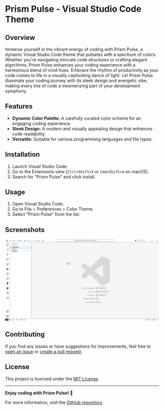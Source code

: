 # Prism Pulse - Visual Studio Code Theme


## Overview

Immerse yourself in the vibrant energy of coding with Prism Pulse, a dynamic Visual Studio Code theme that pulsates with a spectrum of colors. Whether you're navigating intricate code structures or crafting elegant algorithms, Prism Pulse enhances your coding experience with a harmonious blend of vivid hues. Embrace the rhythm of productivity as your code comes to life in a visually captivating dance of light. Let Prism Pulse illuminate your coding journey with its sleek design and energetic vibe, making every line of code a mesmerizing part of your development symphony.

## Features

- **Dynamic Color Palette:** A carefully curated color scheme for an engaging coding experience.
- **Sleek Design:** A modern and visually appealing design that enhances code readability.
- **Versatile:** Suitable for various programming languages and file types.

## Installation

1. Launch Visual Studio Code.
2. Go to the Extensions view (`Ctrl+Shift+X` or `Cmd+Shift+X` on macOS).
3. Search for "Prism Pulse" and click install.

## Usage

1. Open Visual Studio Code.
2. Go to File > Preferences > Color Theme.
3. Select "Prism Pulse" from the list.

## Screenshots

![Screenshot 1](screenshot1.png)


## Contributing

If you find any issues or have suggestions for improvements, feel free to [open an issue](https://github.com/srivarshithdaladuli/Prism-Pulse/issues) or [create a pull request](https://github.com/srivarshithdaladuli/Prism-Pulse/pulls).

## License

This project is licensed under the [MIT License](https://github.com/srivarshithdaladuli/Prism-Pulse/blob/master/LICENSE).

---

**Enjoy coding with Prism Pulse! 🚀**

For more information, visit the [GitHub repository](https://github.com/srivarshithdaladuli/Prism-Pulse).

